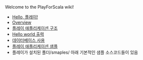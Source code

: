 Welcome to the PlayForScala wiki!

 - [Hello, 플레이!](https://github.com/kpug/playforscala/blob/master/wiki/Hello%20플레이.md)
  - [Overview](https://github.com/kpug/playforscala/blob/master/wiki/Hello%20플레이.md#overview)
  - [플레이 애플리케이션 구조](https://github.com/kpug/playforscala/blob/master/wiki/Hello%20플레이.md#플레이-애플리케이션-구조)
  - [Hello world 출력](https://github.com/kpug/playforscala/blob/master/wiki/Hello%20플레이.md#hello-world-출력)
 - [데이터베이스 사용](https://github.com/kpug/playforscala/blob/master/wiki/데이터베이스%20사용.md)
 - [플레이 애플리케이션 샘플](https://www.playframework.com/documentation/2.0/Samples)
  - 플레이가 설치된 폴더/smaples/ 아래 기본적인 샘플 소스코드들이 있음
